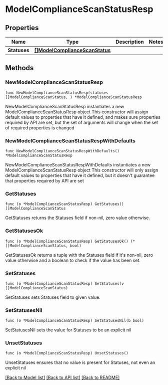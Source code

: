 # ModelComplianceScanStatusResp

## Properties

Name | Type | Description | Notes
------------ | ------------- | ------------- | -------------
**Statuses** | [**[]ModelComplianceScanStatus**](ModelComplianceScanStatus.md) |  | 

## Methods

### NewModelComplianceScanStatusResp

`func NewModelComplianceScanStatusResp(statuses []ModelComplianceScanStatus, ) *ModelComplianceScanStatusResp`

NewModelComplianceScanStatusResp instantiates a new ModelComplianceScanStatusResp object
This constructor will assign default values to properties that have it defined,
and makes sure properties required by API are set, but the set of arguments
will change when the set of required properties is changed

### NewModelComplianceScanStatusRespWithDefaults

`func NewModelComplianceScanStatusRespWithDefaults() *ModelComplianceScanStatusResp`

NewModelComplianceScanStatusRespWithDefaults instantiates a new ModelComplianceScanStatusResp object
This constructor will only assign default values to properties that have it defined,
but it doesn't guarantee that properties required by API are set

### GetStatuses

`func (o *ModelComplianceScanStatusResp) GetStatuses() []ModelComplianceScanStatus`

GetStatuses returns the Statuses field if non-nil, zero value otherwise.

### GetStatusesOk

`func (o *ModelComplianceScanStatusResp) GetStatusesOk() (*[]ModelComplianceScanStatus, bool)`

GetStatusesOk returns a tuple with the Statuses field if it's non-nil, zero value otherwise
and a boolean to check if the value has been set.

### SetStatuses

`func (o *ModelComplianceScanStatusResp) SetStatuses(v []ModelComplianceScanStatus)`

SetStatuses sets Statuses field to given value.


### SetStatusesNil

`func (o *ModelComplianceScanStatusResp) SetStatusesNil(b bool)`

 SetStatusesNil sets the value for Statuses to be an explicit nil

### UnsetStatuses
`func (o *ModelComplianceScanStatusResp) UnsetStatuses()`

UnsetStatuses ensures that no value is present for Statuses, not even an explicit nil

[[Back to Model list]](../README.md#documentation-for-models) [[Back to API list]](../README.md#documentation-for-api-endpoints) [[Back to README]](../README.md)


